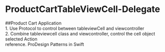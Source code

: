 # ProductCartTableViewCell-Delegate

##Product Cart Application
<br>1. Use Protocol to control between tableviewCell and viewcontroller 
<br>2. Combine tableviewcell class and viewcontroller, control the cell object selected Action
<br>reference. ProDesign Patterns in Swift

